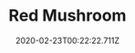 ---
templateKey: blog-post
featuredpost: false
date: 2020-02-23T00:22:22.711Z
title: Red Mushroom
description: A spotted mushroom sometimes found in caves.
type: forage
sellPrice: 75
energy: 
health: -50
featuredimage: /img/Red_Mushroom.png
tags:
  - Spring
  - Summer
  - The Mines
  - Farm
  - Secret Woods
  - Dye Bundle
  - Exotic Foraging Bundle
  - Life Elixir
  - forageable
---